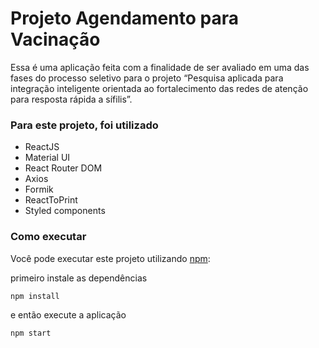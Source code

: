 # Projeto Agendamento para Vacinação

Essa é uma aplicação feita com a finalidade de ser avaliado em uma das fases do processo seletivo para o projeto “Pesquisa aplicada para integração inteligente orientada ao fortalecimento das redes de atenção para resposta rápida a sífilis”.

### Para este projeto, foi utilizado

- ReactJS
- Material UI
- React Router DOM
- Axios
- Formik
- ReactToPrint
- Styled components

### Como executar

Você pode executar este projeto utilizando [npm](https://docs.npmjs.com/cli/init):

primeiro instale as dependências

```bash
npm install
```

e então execute a aplicação

```bash
npm start
```
